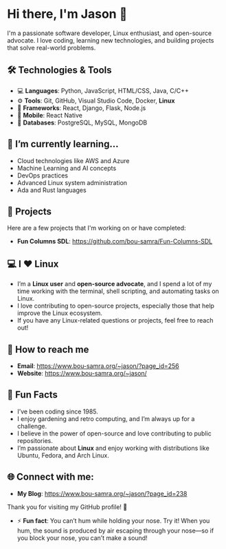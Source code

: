 # Hi there, I'm Jason 👋

I'm a passionate software developer, Linux enthusiast, and open-source advocate. I love coding, learning new technologies, and building projects that solve real-world problems.

## 🛠️ Technologies & Tools
- 💻 **Languages**: Python, JavaScript, HTML/CSS, Java, C/C++
- ⚙️ **Tools**: Git, GitHub, Visual Studio Code, Docker, **Linux**
- 🚀 **Frameworks**: React, Django, Flask, Node.js
- 📱 **Mobile**: React Native
- 💾 **Databases**: PostgreSQL, MySQL, MongoDB

## 🌱 I’m currently learning...
- Cloud technologies like AWS and Azure
- Machine Learning and AI concepts
- DevOps practices
- Advanced Linux system administration
- Ada and Rust languages

## 🔧 Projects
Here are a few projects that I'm working on or have completed:
- **Fun Columns SDL**: https://github.com/bou-samra/Fun-Columns-SDL

## 💻 I ❤️ Linux
- I’m a **Linux user** and **open-source advocate**, and I spend a lot of my time working with the terminal, shell scripting, and automating tasks on Linux.
- I love contributing to open-source projects, especially those that help improve the Linux ecosystem.
- If you have any Linux-related questions or projects, feel free to reach out!

## 🤝 How to reach me
- **Email**: https://www.bou-samra.org/~jason/?page_id=256
- **Website**: https://www.bou-samra.org/~jason/

## 📝 Fun Facts
- I’ve been coding since 1985.
- I enjoy gardening and retro computing, and I’m always up for a challenge.
- I believe in the power of open-source and love contributing to public repositories.
- I’m passionate about **Linux** and enjoy working with distributions like Ubuntu, Fedora, and Arch Linux.

## 🌐 Connect with me:
- **My Blog**: https://www.bou-samra.org/~jason/?page_id=238

Thank you for visiting my GitHub profile! 🚀

- ⚡ **Fun fact**: You can’t hum while holding your nose. Try it! When you hum, the sound is produced by air escaping through your nose—so if you block your nose, you can’t make a sound!

<!---
bou-samra/bou-samra is a ✨ special ✨ repository because its `README.md` (this file) appears on your GitHub profile.
You can click the Preview link to take a look at your changes.
--->

